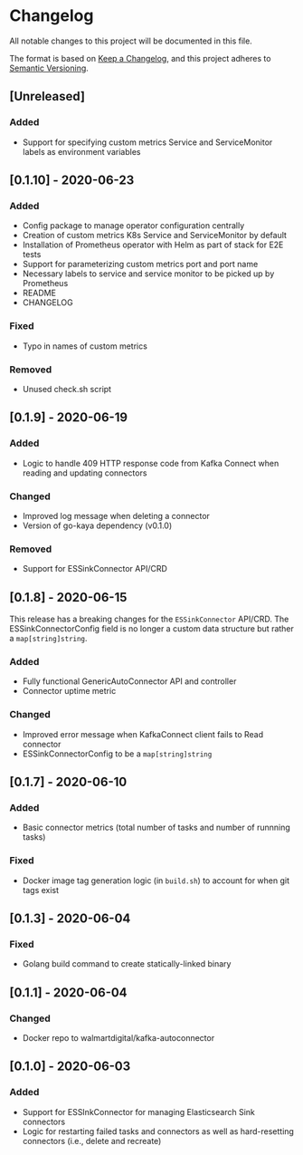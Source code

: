 # Changelog
All notable changes to this project will be documented in this file.

The format is based on [Keep a Changelog](https://keepachangelog.com/en/1.0.0/),
and this project adheres to [Semantic Versioning](https://semver.org/spec/v2.0.0.html).

## [Unreleased]

### Added
- Support for specifying custom metrics Service and ServiceMonitor labels as environment variables

## [0.1.10] - 2020-06-23

### Added
- Config package to manage operator configuration centrally
- Creation of custom metrics K8s Service and ServiceMonitor by default
- Installation of Prometheus operator with Helm as part of stack for E2E tests
- Support for parameterizing custom metrics port and port name
- Necessary labels to service and service monitor to be picked up by Prometheus
- README
- CHANGELOG

### Fixed
- Typo in names of custom metrics

### Removed
- Unused check.sh script

## [0.1.9] - 2020-06-19

### Added
- Logic to handle 409 HTTP response code from Kafka Connect when reading and updating connectors
### Changed
- Improved log message when deleting a connector
- Version of go-kaya dependency (v0.1.0)
### Removed
- Support for ESSinkConnector API/CRD

## [0.1.8] - 2020-06-15

This release has a breaking changes for the `ESSinkConnector` API/CRD. The ESSinkConnectorConfig field is no longer a custom data structure but rather a `map[string]string`.

### Added
- Fully functional GenericAutoConnector API and controller
- Connector uptime metric
### Changed
- Improved error message when KafkaConnect client fails to Read connector
- ESSinkConnectorConfig to be a `map[string]string`

## [0.1.7] - 2020-06-10

### Added
- Basic connector metrics (total number of tasks and number of runnning tasks)
### Fixed
- Docker image tag generation logic (in `build.sh`) to account for when git tags exist

## [0.1.3] - 2020-06-04

### Fixed
- Golang build command to create statically-linked binary

## [0.1.1] - 2020-06-04

### Changed
- Docker repo to walmartdigital/kafka-autoconnector

## [0.1.0] - 2020-06-03

### Added
- Support for ESSInkConnector for managing Elasticsearch Sink connectors
- Logic for restarting failed tasks and connectors as well as hard-resetting connectors (i.e., delete and recreate)